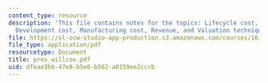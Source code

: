 ```yaml
---
content_type: resource
description: 'This file contains notes for the topics: Lifecycle cost, Operating cost,
  Development cost, Manufacturing cost, Revenue, and Valuation techniques.'
file: https://ol-ocw-studio-app-production.s3.amazonaws.com/courses/16-885j-aircraft-systems-engineering-fall-2004/dfeae3bb47e8b5e6b562a0159ee2cccb_pres_willcox.pdf
file_type: application/pdf
resourcetype: Document
title: pres_willcox.pdf
uid: dfeae3bb-47e8-b5e6-b562-a0159ee2cccb
---
```

